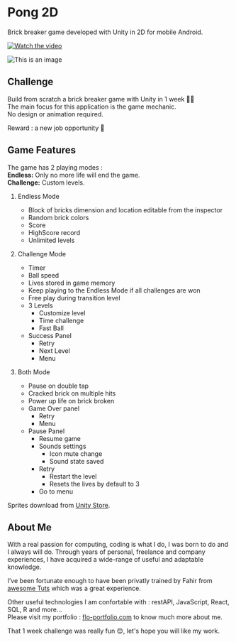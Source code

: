 # Pong 2D
Brick breaker game developed with Unity in 2D for mobile Android.

[![Watch the video](https://i.imgur.com/blbPq7O.jpg)](https://youtu.be/10yypPw_1ZU)

![This is an image](https://i.imgur.com/N0im8gt.jpg)

## Challenge
Build from scratch a brick breaker game with Unity in 1 week 🐱‍👤 <br/>
The main focus for this application is the game mechanic. <br />
No design or animation required.

Reward : a new job opportunity 🤩

## Game Features
The game has 2 playing modes : <br/>
**Endless:** Only no more life will end the game. <br/>
**Challenge:**  Custom levels.

1. Endless Mode
    - Block of bricks dimension and location editable from the inspector 
    - Random brick colors
    - Score
    - HighScore record
    - Unlimited levels
    

2. Challenge Mode
    - Timer
    - Ball speed
    - Lives stored in game memory
    - Keep playing to the Endless Mode if all challenges are won
    - Free play during transition level
    - 3 Levels
      - Customize level
      - Time challenge
      - Fast Ball
    - Success Panel
      - Retry
      - Next Level
      - Menu
 
 3. Both Mode
    - Pause on double tap
    - Cracked brick on multiple hits
    - Power up life on brick broken
    - Game Over panel
      - Retry
      - Menu
    - Pause Panel
      - Resume game
      - Sounds settings
        - Icon mute change
        - Sound state saved
      - Retry
        - Restart the level
        - Resets the lives by default to 3
      - Go to menu
        
   

Sprites download from [Unity Store](https://assetstore.unity.com/packages/templates/tutorials/bricks-breaker-starter-kit-27039#description).

## About Me

With a real passion for computing, coding is what I do, I was born to do and I always will do.
Through years of personal, freelance and company experiences, I have acquired a wide-range of useful and adaptable knowledge.

I’ve been fortunate enough to have been privatly trained by Fahir from [awesome Tuts](https://awesometuts.com) which was a great experience.

Other useful technologies I am confortable with :  restAPI, JavaScript, React, SQL, R and more... <br />
Please visit my portfolio : [flo-portfolio.com](https://flo-portfolio.com) to know much more about me.

That 1 week challenge was really fun 😊, let's hope you will like my work.





